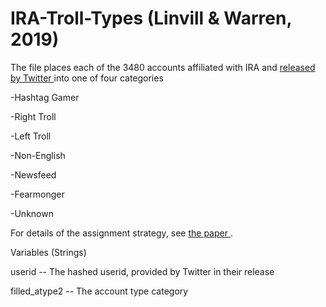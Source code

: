 # IRA-Troll-Types  (Linvill & Warren, 2019)

The file places each of the 3480 accounts affiliated with IRA and <a href="https://about.twitter.com/en_us/values/elections-integrity.html#data" target="_blank"> released by Twitter </a> into one of four categories
  
  -Hashtag Gamer
  
  -Right Troll
  
  -Left Troll
  
  -Non-English
  
  -Newsfeed
  
  -Fearmonger
  
  -Unknown
  
For details of the assignment strategy, see <a href="https://about.twitter.com/en_us/values/elections-integrity.html#data" target="_blank"> the paper </a>.

Variables (Strings)

userid -- The hashed userid, provided by Twitter in their release

filled_atype2 -- The account type category
